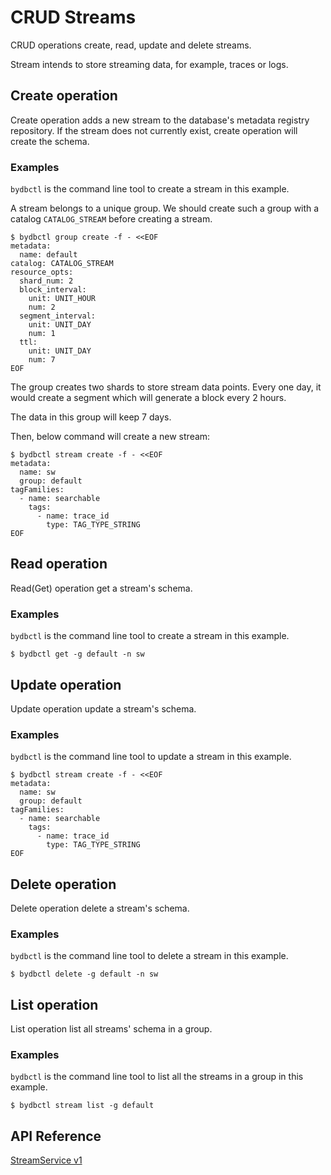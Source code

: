 # CRUD Streams

CRUD operations create, read, update and delete streams.

Stream intends to store streaming data, for example, traces or logs.
## Create operation

Create operation adds a new stream to the database's metadata registry repository. If the stream does not currently exist, create operation will create the schema.

### Examples

`bydbctl` is the command line tool to create a stream in this example.

A stream belongs to a unique group. We should create such a group with a catalog `CATALOG_STREAM`
before creating a stream.

```shell
$ bydbctl group create -f - <<EOF
metadata:
  name: default
catalog: CATALOG_STREAM
resource_opts:
  shard_num: 2
  block_interval:
    unit: UNIT_HOUR
    num: 2
  segment_interval:
    unit: UNIT_DAY
    num: 1
  ttl:
    unit: UNIT_DAY
    num: 7
EOF
```

The group creates two shards to store stream data points. Every one day, it would create a
segment which will generate a block every 2 hours.

The data in this group will keep 7 days.

Then, below command will create a new stream:

```shell
$ bydbctl stream create -f - <<EOF
metadata:
  name: sw
  group: default
tagFamilies:
  - name: searchable
    tags: 
      - name: trace_id
        type: TAG_TYPE_STRING
EOF
```

## Read operation

Read(Get) operation get a stream's schema.


### Examples
`bydbctl` is the command line tool to create a stream in this example.
```shell
$ bydbctl get -g default -n sw
```

## Update operation
Update operation update a stream's schema.

### Examples

`bydbctl` is the command line tool to update a stream in this example.
```shell
$ bydbctl stream create -f - <<EOF
metadata:
  name: sw
  group: default
tagFamilies:
  - name: searchable
    tags: 
      - name: trace_id
        type: TAG_TYPE_STRING
EOF

```

## Delete operation
Delete operation delete a stream's schema.
### Examples
`bydbctl` is the command line tool to delete a stream in this example.
```shell
$ bydbctl delete -g default -n sw
```

## List operation
List operation list all streams' schema in a group.
### Examples
`bydbctl` is the command line tool to list all the streams in a group in this example.
```shell
$ bydbctl stream list -g default
```
## API Reference

[StreamService v1](../../api-reference.md#streamservice)
